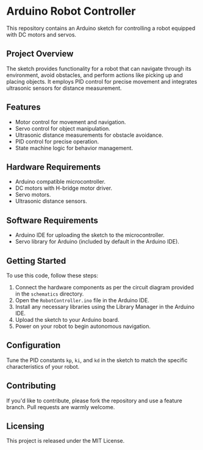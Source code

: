 # Arduino Robot Controller

This repository contains an Arduino sketch for controlling a robot equipped with DC motors and servos.

## Project Overview

The sketch provides functionality for a robot that can navigate through its environment, avoid obstacles, and perform actions like picking up and placing objects. It employs PID control for precise movement and integrates ultrasonic sensors for distance measurement.

## Features

- Motor control for movement and navigation.
- Servo control for object manipulation.
- Ultrasonic distance measurements for obstacle avoidance.
- PID control for precise operation.
- State machine logic for behavior management.

## Hardware Requirements

- Arduino compatible microcontroller.
- DC motors with H-bridge motor driver.
- Servo motors.
- Ultrasonic distance sensors.

## Software Requirements

- Arduino IDE for uploading the sketch to the microcontroller.
- Servo library for Arduino (included by default in the Arduino IDE).

## Getting Started

To use this code, follow these steps:

1. Connect the hardware components as per the circuit diagram provided in the `schematics` directory.
2. Open the `RobotController.ino` file in the Arduino IDE.
3. Install any necessary libraries using the Library Manager in the Arduino IDE.
4. Upload the sketch to your Arduino board.
5. Power on your robot to begin autonomous navigation.

## Configuration

Tune the PID constants `kp`, `ki`, and `kd` in the sketch to match the specific characteristics of your robot.

## Contributing

If you'd like to contribute, please fork the repository and use a feature branch. Pull requests are warmly welcome.

## Licensing

This project is released under the MIT License.

